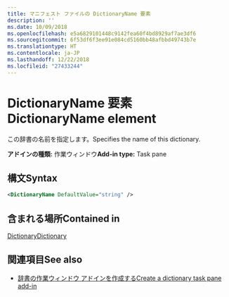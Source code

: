 ```yaml
---
title: マニフェスト ファイルの DictionaryName 要素
description: ''
ms.date: 10/09/2018
ms.openlocfilehash: e5a6829101448c9142fea60f4bd8929af7ae3df6
ms.sourcegitcommit: 6f53df6f3ee91e084cd5160bb48afbbd49743b7e
ms.translationtype: HT
ms.contentlocale: ja-JP
ms.lasthandoff: 12/22/2018
ms.locfileid: "27433244"
---
```

# <a name="dictionaryname-element"></a><span data-ttu-id="3af84-102">DictionaryName 要素</span><span class="sxs-lookup"><span data-stu-id="3af84-102">DictionaryName element</span></span>

<span data-ttu-id="3af84-103">この辞書の名前を指定します。</span><span class="sxs-lookup"><span data-stu-id="3af84-103">Specifies the name of this dictionary.</span></span>

<span data-ttu-id="3af84-104">**アドインの種類:** 作業ウィンドウ</span><span class="sxs-lookup"><span data-stu-id="3af84-104">**Add-in type:** Task pane</span></span>

## <a name="syntax"></a><span data-ttu-id="3af84-105">構文</span><span class="sxs-lookup"><span data-stu-id="3af84-105">Syntax</span></span>

```XML
<DictionaryName DefaultValue="string" />
```

## <a name="contained-in"></a><span data-ttu-id="3af84-106">含まれる場所</span><span class="sxs-lookup"><span data-stu-id="3af84-106">Contained in</span></span>

[<span data-ttu-id="3af84-107">Dictionary</span><span class="sxs-lookup"><span data-stu-id="3af84-107">Dictionary</span></span>](dictionary.md)

## <a name="see-also"></a><span data-ttu-id="3af84-108">関連項目</span><span class="sxs-lookup"><span data-stu-id="3af84-108">See also</span></span>

- [<span data-ttu-id="3af84-109">辞書の作業ウィンドウ アドインを作成する</span><span class="sxs-lookup"><span data-stu-id="3af84-109">Create a dictionary task pane add-in</span></span>](https://docs.microsoft.com/office/dev/add-ins/word/dictionary-task-pane-add-ins)
    
